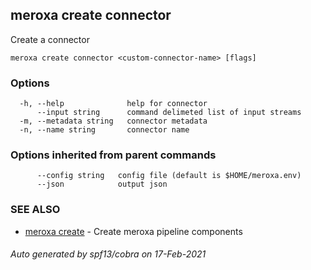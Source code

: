 ## meroxa create connector

Create a connector

```
meroxa create connector <custom-connector-name> [flags]
```

### Options

```
  -h, --help              help for connector
      --input string      command delimeted list of input streams
  -m, --metadata string   connector metadata
  -n, --name string       connector name
```

### Options inherited from parent commands

```
      --config string   config file (default is $HOME/meroxa.env)
      --json            output json
```

### SEE ALSO

* [meroxa create](meroxa_create.md)	 - Create meroxa pipeline components

###### Auto generated by spf13/cobra on 17-Feb-2021
